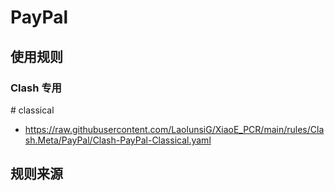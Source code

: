 # PayPal

## 使用规则
### Clash 专用
\# classical
- https://raw.githubusercontent.com/LaolunsiG/XiaoE_PCR/main/rules/Clash.Meta/PayPal/Clash-PayPal-Classical.yaml

## 规则来源

